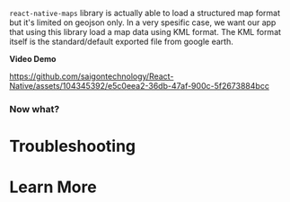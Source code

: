 `react-native-maps` library is actually able to load a structured map format but it's limited on geojson only. In a very spesific case, we want our app that using this library load a map data using KML format. The KML format itself is the standard/default exported file from google earth.

**Video Demo**


https://github.com/saigontechnology/React-Native/assets/104345392/e5c0eea2-36db-47af-900c-5f2673884bcc



### Now what?

# Troubleshooting

# Learn More


